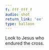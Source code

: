 ```yaml
---
f: fff_fff_f
audio: shot
return_link: 'ee'
type: balloon
---
```

Look to Jesus who<br>
endured the cross.
